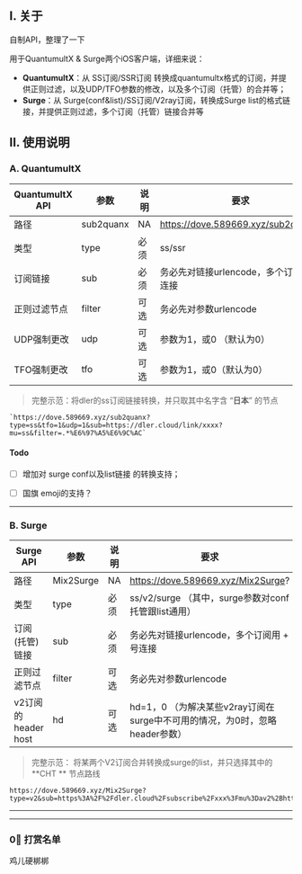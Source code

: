 ## I. 关于

自制API，整理了一下

用于QuantumultX & Surge两个iOS客户端，详细来说：

- **QuantumultX**：从 SS订阅/SSR订阅 转换成quantumultx格式的订阅，并提供正则过滤，以及UDP/TFO参数的修改，以及多个订阅（托管）的合并等；
- **Surge**：从 Surge(conf&list)/SS订阅/V2ray订阅，转换成Surge list的格式链接，并提供正则过滤，多个订阅（托管）链接合并等



## II. 使用说明

### A. QuantumultX

| QuantumultX API | 参数      | 说明 | 要求                                     | 状态 |
| --------------- | --------- | ---- | ---------------------------------------- | ---- |
| 路径            | sub2quanx | NA   | https://dove.589669.xyz/sub2quanx?       | NA   |
| 类型            | type      | 必须 | ss/ssr                                   | ✅    |
| 订阅链接        | sub       | 必须 | 务必先对链接urlencode，多个订阅用 + 连接 | ✅    |
| 正则过滤节点    | filter    | 可选 | 务必先对参数urlencode                    | ✅    |
| UDP强制更改     | udp       | 可选 | 参数为1，或0 （默认为0）                 | ✅    |
| TFO强制更改     | tfo       | 可选 | 参数为1，或0（默认为0）                  | ✅    |

> 完整示范：将dler的ss订阅链接转换，并只取其中名字含 “**日本**” 的节点

```
`https://dove.589669.xyz/sub2quanx?type=ss&tfo=1&udp=1&sub=https://dler.cloud/link/xxxx?mu=ss&filter=.*%E6%97%A5%E6%9C%AC`
```



#### Todo

- [ ]  增加对 surge conf以及list链接 的转换支持；
- [ ] 国旗 emoji的支持？



---------



### B. Surge

| Surge API           | 参数      | 说明 | 要求                                                         | 状态 |
| ------------------- | --------- | ---- | ------------------------------------------------------------ | ---- |
| 路径                | Mix2Surge | NA   | https://dove.589669.xyz/Mix2Surge?                           | NA   |
| 类型                | type      | 必须 | ss/v2/surge   （其中，surge参数对conf托管跟list通用）        | ✅    |
| 订阅(托管)链接      | sub       | 必须 | 务必先对链接urlencode，多个订阅用 + 号连接                   | ✅    |
| 正则过滤节点        | filter    | 可选 | 务必先对参数urlencode                                        | ✅    |
| v2订阅的header host | hd        | 可选 | hd=1，0 （为解决某些v2ray订阅在surge中不可用的情况，为0时，忽略header参数） | ✅    |

> 完整示范： 将某两个V2订阅合并转换成surge的list，并只选择其中的 **CHT ** 节点路线

```
https://dove.589669.xyz/Mix2Surge?type=v2&sub=https%3A%2F%2Fdler.cloud%2Fsubscribe%2Fxxx%3Fmu%3Dav2%2Bhttps%3A%2F%2Fytoo.xyz%2Fmodules%2Fservers%2FV2raySocks%2Fosubscribe.php%3Fsid%3D372%26token%3Dxxxo&filter=.%2ACHT
```



---

---

### 0⃣️ 打赏名单

鸡儿硬梆梆

